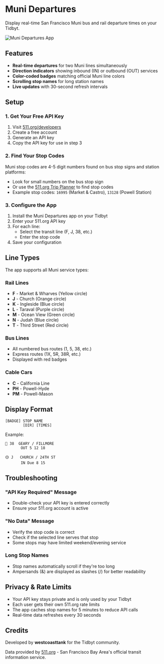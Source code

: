 # Muni Departures

Display real-time San Francisco Muni bus and rail departure times on your Tidbyt.

![Muni Departures App](https://via.placeholder.com/64x32/000000/FFFFFF?text=MUNI)

## Features

- **Real-time departures** for two Muni lines simultaneously
- **Direction indicators** showing inbound (IN) or outbound (OUT) services
- **Color-coded badges** matching official Muni line colors
- **Scrolling stop names** for long station names
- **Live updates** with 30-second refresh intervals

## Setup

### 1. Get Your Free API Key

1. Visit [511.org/developers](https://511.org/developers)
2. Create a free account
3. Generate an API key
4. Copy the API key for use in step 3

### 2. Find Your Stop Codes

Muni stop codes are 4-5 digit numbers found on bus stop signs and station platforms:

- Look for small numbers on the bus stop sign
- Or use the [511.org Trip Planner](https://511.org/transit) to find stop codes
- Example stop codes: `16995` (Market & Castro), `13128` (Powell Station)

### 3. Configure the App

1. Install the Muni Departures app on your Tidbyt
2. Enter your 511.org API key
3. For each line:
   - Select the transit line (F, J, 38, etc.)
   - Enter the stop code
4. Save your configuration

## Line Types

The app supports all Muni service types:

### Rail Lines
- **F** - Market & Wharves (Yellow circle)
- **J** - Church (Orange circle)
- **K** - Ingleside (Blue circle)
- **L** - Taraval (Purple circle)
- **M** - Ocean View (Green circle)
- **N** - Judah (Blue circle)
- **T** - Third Street (Red circle)

### Bus Lines
- All numbered bus routes (1, 5, 38, etc.)
- Express routes (1X, 5R, 38R, etc.)
- Displayed with red badges

### Cable Cars
- **C** - California Line
- **PH** - Powell-Hyde
- **PM** - Powell-Mason

## Display Format

```
[BADGE] STOP NAME
        [DIR] [TIMES]
```

Example:
```
🔴 38  GEARY / FILLMORE
       OUT 5 12 18

🟡 J   CHURCH / 24TH ST  
       IN Due 8 15
```

## Troubleshooting

### "API Key Required" Message
- Double-check your API key is entered correctly
- Ensure your 511.org account is active

### "No Data" Message
- Verify the stop code is correct
- Check if the selected line serves that stop
- Some stops may have limited weekend/evening service

### Long Stop Names
- Stop names automatically scroll if they're too long
- Ampersands (&) are displayed as slashes (/) for better readability

## Privacy & Rate Limits

- Your API key stays private and is only used by your Tidbyt
- Each user gets their own 511.org rate limits
- The app caches stop names for 5 minutes to reduce API calls
- Real-time data refreshes every 30 seconds

## Credits

Developed by **westcoasttank** for the Tidbyt community.

Data provided by [511.org](https://511.org) - San Francisco Bay Area's official transit information service.
